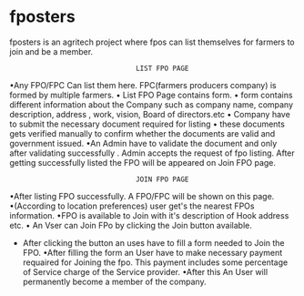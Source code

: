 # fposters
fposters is an agritech project where fpos can list themselves for farmers to join and be a member. 
                            
                            
                                   LIST FPO PAGE
•Any FPO/FPC Can list them here. FPC(farmers producers company) is formed by multiple farmers.
• List FPO Page contains form.
• form contains different information about the Company 
  such as company name, company description, address , work, vision, Board of directors.etc 
• Company have to submit the necessary document required for listing
• these documents gets verified manually to confirm whether the documents are valid and government issued.
•An Admin have to validate the document and only after validating successfully . Admin accepts the request of fpo listing.
 After getting successfully listed the FPO will be appeared on Join FPO page.
 
                                   JOIN FPO PAGE
•After listing FPO successfully. A FPO/FPC will be shown on this page.
•(According to location preferences) user get's the nearest FPOs information.
•FPO is available to Join with it's description of Hook address etc.
• An Vser can Join FPo by clicking the Join button available.
- After clicking the button an uses have to fill a form needed to Join
the FPO.
•After filling the form an User have to make necessary payment requaired for 
Joining the fpo. This payment includes some percentage of Service charge of the Service provider.
•After this An User will permanently become a member of the company.

